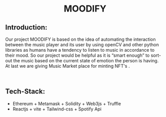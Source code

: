 <h1 align="center">MOODIFY</h1>
<p align="center">
</p>




## Introduction:
Our project MOODIFY is based on the idea of automating the interaction between the music player and its user by using openCV and other python libraries as humans have a tendency to listen to music in accordance to their mood. So our project would be helpful as it is “smart enough” to sort-out the music based on the current state of emotion the person is having.
<br/>
At last we are giving Music Market place for minting NFT's .

<br/>

## Tech-Stack:

- Ethereum + Metamask + Solidity + Web3js + Truffle 
- Reactjs + vite + Tailwind-css + Spotify Api
